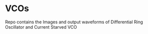 # VCOs
Repo contains the Images and output waveforms of Differential Ring Oscillator and Current Starved VCO
